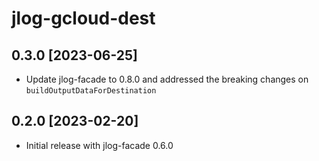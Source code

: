 # jlog-gcloud-dest

## 0.3.0 [2023-06-25]

* Update jlog-facade to 0.8.0 and addressed the breaking changes on `buildOutputDataForDestination`

## 0.2.0 [2023-02-20]

* Initial release with jlog-facade 0.6.0
